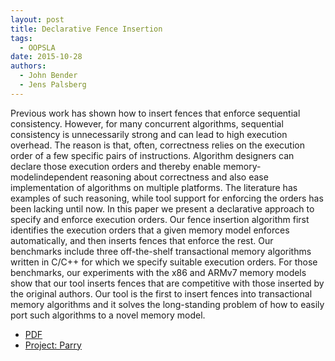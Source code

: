 ```yaml
---
layout: post
title: Declarative Fence Insertion
tags:
  - OOPSLA
date: 2015-10-28
authors:
  - John Bender
  - Jens Palsberg
---
```


Previous work has shown how to insert fences that enforce sequential consistency. However, for many concurrent algorithms, sequential consistency is unnecessarily strong and can lead to high execution overhead. The reason is that, often, correctness relies on the execution order of a few specific pairs of instructions. Algorithm designers can declare those execution orders and thereby enable memory-modelindependent reasoning about correctness and also ease implementation of algorithms on multiple platforms. The literature has examples of such reasoning, while tool support for enforcing the orders has been lacking until now. In this paper we present a declarative approach to specify and enforce execution orders. Our fence insertion algorithm first identifies the execution orders that a given memory model enforces automatically, and then inserts fences that enforce the rest. Our benchmarks include three off-the-shelf transactional memory algorithms written in C/C++ for which we specify suitable execution orders. For those benchmarks, our experiments with the x86 and ARMv7 memory models show that our tool inserts fences that are competitive with those inserted by the original authors. Our tool is the first to insert fences into transactional memory algorithms and it solves the long-standing problem of how to easily port such algorithms to a novel memory model.

- [PDF](/assets/oopsla-2015.pdf)
- [Project: Parry](https://bitbucket.org/ucla-pls/parry)
